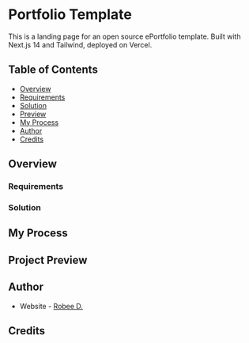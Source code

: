 # Portfolio Template

This is a landing page for an open source ePortfolio template. Built with Next.js 14 and Tailwind, deployed on Vercel.

## Table of Contents
- [Overview](#overview)
- [Requirements](#requirements)
- [Solution](#solution)
- [Preview](#project-preview)
- [My Process](#my-process)
- [Author](#author)
- [Credits](#credits)

## Overview

### Requirements

### Solution

## My Process

## Project Preview

## Author

- Website - [Robee D.](https://www.robeeds.tech)

## Credits


